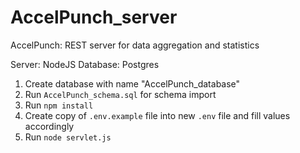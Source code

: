 # AccelPunch_server
AccelPunch: REST server for data aggregation and statistics

Server: NodeJS
Database: Postgres

1. Create database with name "AccelPunch_database"
2. Run `AccelPunch_schema.sql` for schema import
3. Run `npm install`
4. Create copy of `.env.example` file into new `.env` file and fill values  accordingly
4. Run `node servlet.js`
